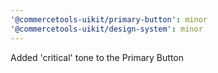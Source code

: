 ```yaml
---
'@commercetools-uikit/primary-button': minor
'@commercetools-uikit/design-system': minor
---
```


Added 'critical' tone to the Primary Button
